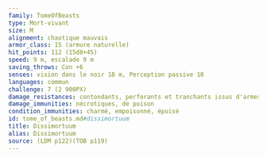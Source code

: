 ```yaml
---
family: TomeOfBeasts
type: Mort-vivant
size: M
alignment: chaotique mauvais
armor_class: 15 (armure naturelle)
hit_points: 112 (15d8+45)
speed: 9 m, escalade 9 m
saving_throws: Con +6
senses: vision dans le noir 18 m, Perception passive 10
languages: commun
challenge: 7 (2 900PX)
damage_resistances: contondants, perforants et tranchants issus d'armes non magiques
damage_immunities: nécrotiques, de poison
condition_immunities: charmé, empoisonné, épuisé
id: tome_of_beasts.md#dissimortuum
title: Dissimortuum
alias: Dissimortuum
source: (LDM p122)(TOB p119)
---
```



